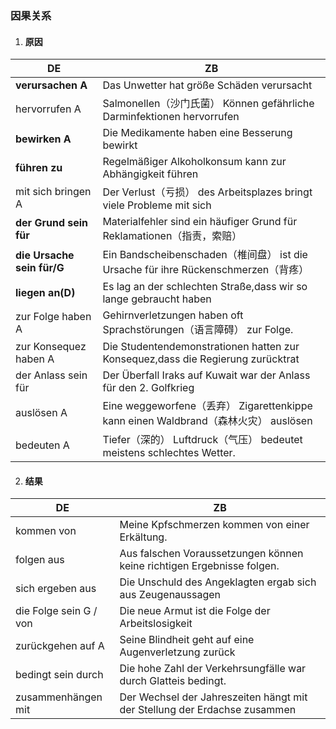### 因果关系

1. #### 原因

| **DE**                     | **ZB**                                                       |
| -------------------------- | ------------------------------------------------------------ |
| **verursachen A**          | Das Unwetter hat größe Schäden verursacht                    |
| hervorrufen A              | Salmonellen（沙门氏菌） Können gefährliche Darminfektionen hervorrufen |
| **bewirken A**             | Die Medikamente haben eine Besserung bewirkt                 |
| **führen zu**              | Regelmäßiger Alkoholkonsum kann zur Abhängigkeit führen      |
| mit sich bringen A         | Der Verlust（亏损） des Arbeitsplazes bringt viele Probleme mit sich |
| **der Grund sein für**     | Materialfehler sind ein häufiger Grund für Reklamationen（指责，索赔） |
| **die Ursache sein für/G** | Ein Bandscheibenschaden（椎间盘） ist die Ursache für ihre Rückenschmerzen（背疼） |
| **liegen an(D)**           | Es lag an der schlechten Straße,dass wir so lange gebraucht haben |
| zur Folge haben A          | Gehirnverletzungen haben oft Sprachstörungen（语言障碍） zur Folge. |
| zur Konsequez haben A      | Die Studentendemonstrationen hatten zur Konsequez,dass die Regierung zurücktrat |
| der Anlass sein für        | Der Überfall Iraks auf Kuwait war der Anlass für den 2. Golfkrieg |
| auslösen A                 | Eine weggeworfene（丢弃） Zigarettenkippe kann einen Waldbrand（森林火灾） auslösen |
| bedeuten A                 | Tiefer（深的） Luftdruck（气压） bedeutet meistens schlechtes Wetter. |

2. #### **结果**

| **DE**                 | **ZB**                                                       |
| ---------------------- | ------------------------------------------------------------ |
| kommen von             | Meine Kpfschmerzen kommen von einer Erkältung.               |
| folgen aus             | Aus falschen Voraussetzungen können keine richtigen Ergebnisse folgen. |
| sich ergeben aus       | Die Unschuld des Angeklagten ergab sich aus Zeugenaussagen   |
| die Folge sein G / von | Die neue Armut ist die Folge der Arbeitslosigkeit            |
| zurückgehen auf A      | Seine Blindheit geht auf eine Augenverletzung zurück         |
| bedingt sein durch     | Die hohe Zahl der Verkehrsungfälle war durch Glatteis bedingt. |
| zusammenhängen mit     | Der Wechsel der Jahreszeiten hängt mit der Stellung der Erdachse zusammen |

